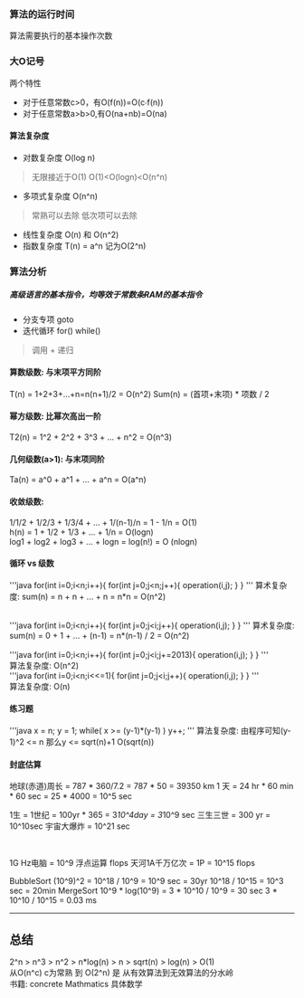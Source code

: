 ### 算法的运行时间
算法需要执行的基本操作次数

### 大O记号
两个特性
+ 对于任意常数c>0，有O(f(n))=O(c∙f(n))
+ 对于任意常数a>b>0,有O(na+nb)=O(na)

#### 算法复杂度
+ 对数复杂度 O(log n)
> 无限接近于O(1)
  O(1)<O(logn)<O(n^n)
+ 多项式复杂度 O(n^n)
> 常熟可以去除
  低次项可以去除
+ 线性复杂度 O(n) 和 O(n^2)
+ 指数复杂度 T(n) = a^n 记为O(2^n)

### 算法分析
##### 高级语言的基本指令，均等效于常数条RAM的基本指令  
* 分支专项 goto
* 迭代循环 for() while()
> 调用 + 递归  

#### 算数级数: 与末项平方同阶  
T(n) = 1+2+3+...+n=n(n+1)/2 = O(n^2)  Sum(n) = (首项+末项) * 项数 / 2  
#### 幂方级数: 比幂次高出一阶  
T2(n) = 1^2 + 2^2 + 3^3 + ... + n^2 = O(n^3)  
#### 几何级数(a>1): 与末项同阶  
Ta(n) = a^0 + a^1 + ... + a^n = O(a^n)  
#### 收敛级数:  
1/1/2 + 1/2/3 + 1/3/4 + ... + 1/(n-1)/n = 1 - 1/n = O(1)  
h(n) = 1 + 1/2 + 1/3 + ... + 1/n = O(logn)  
log1 + log2 + log3 + ... + logn = log(n!) = O (nlogn)  

#### 循环 vs 级数
'''java
for(int i=0;i<n;i++){
  for(int j=0;j<n;j++){
	operation(i,j);
  }
}
'''
算术复杂度:
sum(n) = n + n + ... + n = n*n = O(n^2)  
<br/>

'''java
for(int i=0;i<n;i++){
  for(int j=0;j<i;j++){
  	operation(i,j);
  }
}
'''
算术复杂度:
sum(n) = 0 + 1 + ... + (n-1) = n*(n-1) / 2 = O(n^2)  
<br/>
'''java
for(int i=0;i<n;i++){
  for(int j=0;j<i;j+=2013){
  	operation(i,j);
  }
}
'''  
算法复杂度: O(n^2)  
'''java
for(int i=0;i<n;i<<=1){
  for(int j=0;j<i;j++){
  	operation(i,j);
  }
}
'''  
算法复杂度: O(n)

#### 练习题
'''java
x = n;
y = 1;
while( x >= (y-1)*(y-1) )
  y++;
'''
算法复杂度:
由程序可知(y-1)^2 <= n 那么y <= sqrt(n)+1
O(sqrt(n))

#### 封底估算
地球(赤道)周长 = 787 * 360/7.2
             = 787 * 50
             = 39350 km
1 天 = 24 hr * 60 min * 60 sec
     = 25 * 4000 = 10^5 sec

1生 = 1世纪
   = 100yr * 365 = 3*10^4day = 3*10^9 sec
三生三世 = 300 yr = 10^10sec
宇宙大爆炸 = 10^21 sec

<br/>

1G Hz电脑 = 10^9 浮点运算 flops
天河1A千万亿次 = 1P = 10^15 flops

BubbleSort
(10^9)^2 = 10^18 / 10^9 = 10^9 sec = 30yr
10^18 / 10^15 = 10^3 sec = 20min
MergeSort
10^9 * log(10^9) = 3 * 10^10 / 10^9 = 30 sec
3 * 10^10 / 10^15 = 0.03 ms

* * *

总结
-
2^n > n^3 > n^2 > n*log(n) > n > sqrt(n) > log(n) > O(1)  
从O(n^c) c为常熟 到 O(2^n) 是 从有效算法到无效算法的分水岭  
书籍: concrete Mathmatics 具体数学